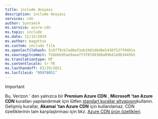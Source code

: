 ```yaml
---
title: include dosyası
description: include dosyası
services: cdn
author: SyntaxC4
ms.service: azure-cdn
ms.topic: include
ms.date: 11/15/2019
ms.author: magattus
ms.custom: include file
ms.openlocfilehash: 5c6f79cb7ad0a31eb3461d6d8e54307537f0491e
ms.sourcegitcommit: f28ebb95ae9aaaff3f87d8388a09b41e0b3445b5
ms.translationtype: MT
ms.contentlocale: tr-TR
ms.lasthandoff: 03/29/2021
ms.locfileid: "95978051"
---
```

> [!IMPORTANT]
> Bu, Verizon ' den yalnızca bir **Premium Azure CDN** , **Microsoft 'tan Azure CDN** kuralları yapılandırmak için lütfen [standart kurallar altyapısını](../articles/cdn/cdn-standard-rules-engine-reference.md)kullanın. Gelişmiş kurallar, **Akamai 'tan Azure CDN** için kullanılamaz. CDN özelliklerinin tam karşılaştırması için bkz. [Azure CDN ürün özellikleri](../articles/cdn/cdn-features.md). 
> 
> 

